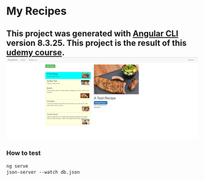 # My Recipes
This project was generated with [Angular CLI](https://github.com/angular/angular-cli) version 8.3.25.
This project is the result of this [udemy course](https://www.udemy.com/course/the-complete-guide-to-angular-2/).
![Preview](https://github.com/vallauri-ict/angular-playground-gcanavero/blob/master/my-recipes/preview.png?raw=true)
---
### How to test
	ng serve
	json-server --watch db.json